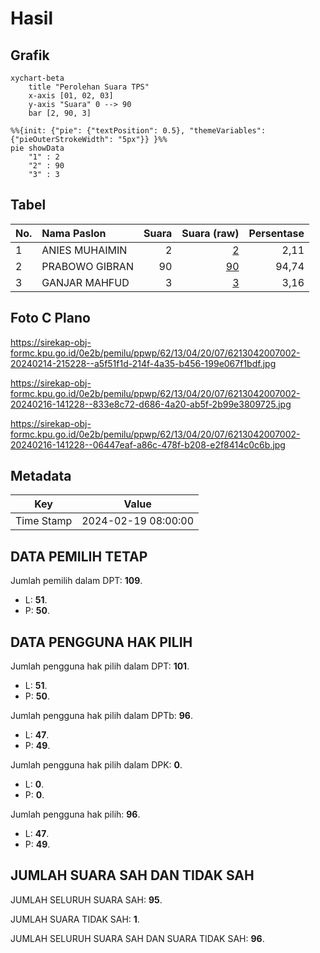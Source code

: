 # Hasil

## Grafik

```mermaid
xychart-beta
    title "Perolehan Suara TPS"
    x-axis [01, 02, 03]
    y-axis "Suara" 0 --> 90
    bar [2, 90, 3]
```

```mermaid
%%{init: {"pie": {"textPosition": 0.5}, "themeVariables": {"pieOuterStrokeWidth": "5px"}} }%%
pie showData
    "1" : 2
    "2" : 90
    "3" : 3
```

## Tabel

| No. | Nama Paslon    | Suara | Suara (raw) | Persentase |
|:--- |:-------------- | -----:| -----------:| ----------:|
| 1   | ANIES MUHAIMIN | 2     | [2][p-1]    | 2,11       |
| 2   | PRABOWO GIBRAN | 90    | [90][p-2]   | 94,74      |
| 3   | GANJAR MAHFUD  | 3     | [3][p-3]    | 3,16       |


[p-1]: https://github.com/gigit-pemilu/pemilu-2024-62-kalimantan-tengah/blob/main/pilpres/hitung-suara/sub/62-kalimantan-tengah/sub/13-barito-timur/sub/04-awang/sub/2007-apar-batu/sub/002-tps/sub/paslon-1.txt
[p-2]: https://github.com/gigit-pemilu/pemilu-2024-62-kalimantan-tengah/blob/main/pilpres/hitung-suara/sub/62-kalimantan-tengah/sub/13-barito-timur/sub/04-awang/sub/2007-apar-batu/sub/002-tps/sub/paslon-2.txt
[p-3]: https://github.com/gigit-pemilu/pemilu-2024-62-kalimantan-tengah/blob/main/pilpres/hitung-suara/sub/62-kalimantan-tengah/sub/13-barito-timur/sub/04-awang/sub/2007-apar-batu/sub/002-tps/sub/paslon-3.txt

## Foto C Plano

https://sirekap-obj-formc.kpu.go.id/0e2b/pemilu/ppwp/62/13/04/20/07/6213042007002-20240214-215228--a5f51f1d-214f-4a35-b456-199e067f1bdf.jpg

https://sirekap-obj-formc.kpu.go.id/0e2b/pemilu/ppwp/62/13/04/20/07/6213042007002-20240216-141228--833e8c72-d686-4a20-ab5f-2b99e3809725.jpg

https://sirekap-obj-formc.kpu.go.id/0e2b/pemilu/ppwp/62/13/04/20/07/6213042007002-20240216-141228--06447eaf-a86c-478f-b208-e2f8414c0c6b.jpg


## Metadata

| Key        | Value               |
| ---------- | ------------------- |
| Time Stamp | 2024-02-19 08:00:00 |


## DATA PEMILIH TETAP

Jumlah pemilih dalam DPT: **109**.
 * L: **51**.
 * P: **50**.

## DATA PENGGUNA HAK PILIH

Jumlah pengguna hak pilih dalam DPT: **101**.
 * L: **51**.
 * P: **50**.

Jumlah pengguna hak pilih dalam DPTb: **96**.
 * L: **47**.
 * P: **49**.

Jumlah pengguna hak pilih dalam DPK: **0**.
 * L: **0**.
 * P: **0**.

Jumlah pengguna hak pilih: **96**.
 * L: **47**.
 * P: **49**.

## JUMLAH SUARA SAH DAN TIDAK SAH

JUMLAH SELURUH SUARA SAH: **95**.

JUMLAH SUARA TIDAK SAH: **1**.

JUMLAH SELURUH SUARA SAH DAN SUARA TIDAK SAH: **96**.


